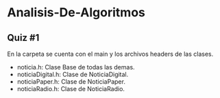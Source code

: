 # Analisis-De-Algoritmos

## Quiz #1
En la carpeta se cuenta con el main y los archivos headers de las clases.

 - noticia.h: Clase Base de todas las demas.
 - noticiaDigital.h: Clase de NoticiaDigital.
 - noticiaPaper.h: Clase de NoticiaPaper.
 - noticiaRadio.h: Clase de NoticiaRadio.